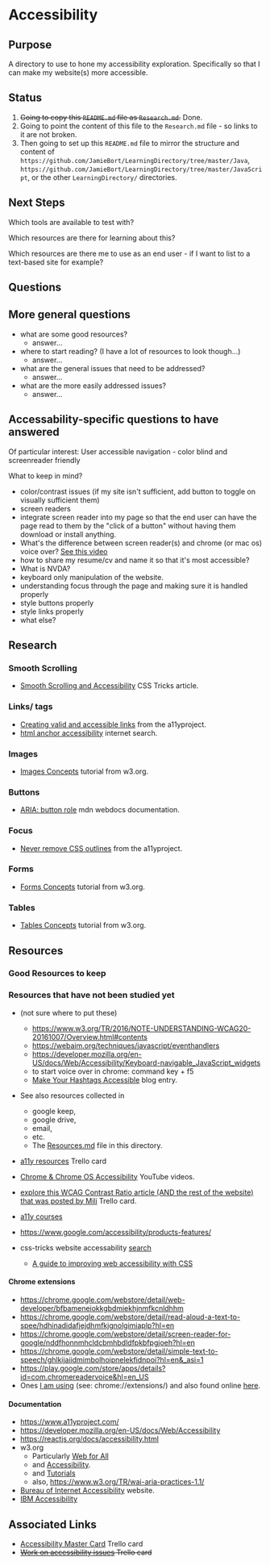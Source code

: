 # Accessibility

## Purpose
A directory to use to hone my accessibility exploration. Specifically so that I can make my website(s) more accessible.

## Status
1. ~~Going to copy this `README.md` file as `Research.md`.~~ Done.
2. Going to point the content of this file to the `Research.md` file - so links to it are not broken.
3. Then going to set up this `README.md` file to mirror the structure and content of `https://github.com/JamieBort/LearningDirectory/tree/master/Java`, `https://github.com/JamieBort/LearningDirectory/tree/master/JavaScript`, or the other `LearningDirectory/` directories.

## Next Steps
Which tools are available to test with?

Which resources are there for learning about this?

Which resources are there me to use as an end user - if I want to list to a text-based site for example?

## Questions
## More general questions
* what are some good resources?
  * answer...
* where to start reading? (I have a lot of resources to look though...)
  * answer...
* what are the general issues that need to be addressed?
  * answer...
* what are the more easily addressed issues?
  * answer...

## Accessability-specific questions to have answered


Of particular interest: User accessible navigation - color blind and screenreader friendly

What to keep in mind?

* color/contrast issues (if my site isn't sufficient, add button to toggle on visually sufficient them)
* screen readers
* integrate screen reader into my page so that the end user can have the page read to them by the "click of a button" without having them download or install anything.
* What's the difference between screen reader(s) and chrome (or mac os) voice over?
[See this video](https://www.youtube.com/watch?v=Lktz1KXbTOU)
* how to share my resume/cv and name it so that it's most accessible?
* What is NVDA?
* keyboard only manipulation of the website.
* understanding focus through the page and making sure it is handled properly
* style buttons properly
* style links properly
* what else?

## Research
### Smooth Scrolling
* [Smooth Scrolling and Accessibility](https://css-tricks.com/smooth-scrolling-accessibility/) CSS Tricks article.

### Links/<a> tags
* [Creating valid and accessible links](https://www.a11yproject.com/posts/2019-02-15-creating-valid-and-accessible-links/) from the a11yproject.
* [html anchor accessibility](https://www.google.com/search?q=html+anchor+accessibility&oq=html+anchor+accessibility&aqs=chrome..69i57.6984j0j4&sourceid=chrome&ie=UTF-8) internet search.

### Images
* [Images Concepts](https://www.w3.org/WAI/tutorials/images/) tutorial from w3.org.

### Buttons
* [ARIA: button role](https://developer.mozilla.org/en-US/docs/Web/Accessibility/ARIA/Roles/button_role) mdn webdocs documentation.

### Focus
* [Never remove CSS outlines](https://www.a11yproject.com/posts/2013-01-25-never-remove-css-outlines/) from the a11yproject.

### Forms
* [Forms Concepts](https://www.w3.org/WAI/tutorials/forms/) tutorial from w3.org.

### Tables
* [Tables Concepts](https://www.w3.org/WAI/tutorials/tables/) tutorial from w3.org.

## Resources
### Good Resources to keep
### Resources that have not been studied yet
* (not sure where to put these)
  * https://www.w3.org/TR/2016/NOTE-UNDERSTANDING-WCAG20-20161007/Overview.html#contents
  * https://webaim.org/techniques/javascript/eventhandlers
  * https://developer.mozilla.org/en-US/docs/Web/Accessibility/Keyboard-navigable_JavaScript_widgets
  * to start voice over in chrome: command key + f5
  * [Make Your Hashtags Accessible](https://www.boia.org/blog/make-your-hashtags-accessible) blog entry. 

* See also resources collected in 
  * google keep, 
  * google drive, 
  * email, 
  * etc.
  * The [Resources.md](https://github.com/JamieBort/LearningDirectory/blob/master/Accessibility/Resources.md) file in this directory.

* [a11y resources](https://trello.com/c/nSgl3vaI/437-a11y-resources) Trello card

* [Chrome & Chrome OS Accessibility](https://www.youtube.com/playlist?list=PL5aqr5w5fRe7QWzXhqxrilIVduWEmLHM2) YouTube videos.

* [explore this WCAG Contrast Ratio article (AND the rest of the website) that was posted by Mili](https://trello.com/c/bgdUXGZM/436-explore-this-article-and-the-rest-of-the-website-that-was-posted-by-mili) Trello card.

* [a11y courses](https://github.com/mgifford/a11y-courses)

* https://www.google.com/accessibility/products-features/

* css-tricks website accessability [search](https://css-tricks.com/?s=Accessibility)
  * [A guide to improving web accessibility with CSS](https://blog.logrocket.com/a-guide-to-improving-web-accessibility-with-css/)

#### Chrome extensions
* https://chrome.google.com/webstore/detail/web-developer/bfbameneiokkgbdmiekhjnmfkcnldhhm
* https://chrome.google.com/webstore/detail/read-aloud-a-text-to-spee/hdhinadidafjejdhmfkjgnolgimiaplp?hl=en
* https://chrome.google.com/webstore/detail/screen-reader-for-google/nddfhonnmhcldcbmhbdldfpkbfpgjoeh?hl=en
* https://chrome.google.com/webstore/detail/simple-text-to-speech/ghlkijaiidmimbolhoipnelekfidnpoi?hl=en&_asi=1
* https://play.google.com/store/apps/details?id=com.chromereadervoice&hl=en_US
* Ones [I am using](chrome://extensions/) (see: chrome://extensions/) and also found online [here](https://chrome.google.com/webstore/user/purchases?hl=en).

#### Documentation
* https://www.a11yproject.com/
* https://developer.mozilla.org/en-US/docs/Web/Accessibility
* https://reactjs.org/docs/accessibility.html
* w3.org
  * Particularly [Web for All](https://www.w3.org/Consortium/mission.html#principles)
  * and [Accessibility](https://www.w3.org/WAI/).
  * and [Tutorials](https://www.w3.org/WAI/tutorials/.)
  * also, https://www.w3.org/TR/wai-aria-practices-1.1/
* [Bureau of Internet Accessibility](https://www.boia.org/) website.
* [IBM Accessibility](https://www.ibm.com/able/)

## Associated Links
* [Accessibility Master Card](https://trello.com/c/QiXs2V0r/164-accessibility-master-card) Trello card
* ~~[Work on accessibility issues](https://trello.com/c/QiXs2V0r/164-work-on-accessibility-issues) Trello card~~